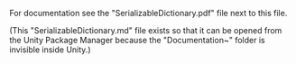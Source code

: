 For documentation see the "SerializableDictionary.pdf" file next to this file.

(This "SerializableDictionary.md" file exists so that it can be opened from the Unity Package Manager because the "Documentation~" folder is invisible inside Unity.)